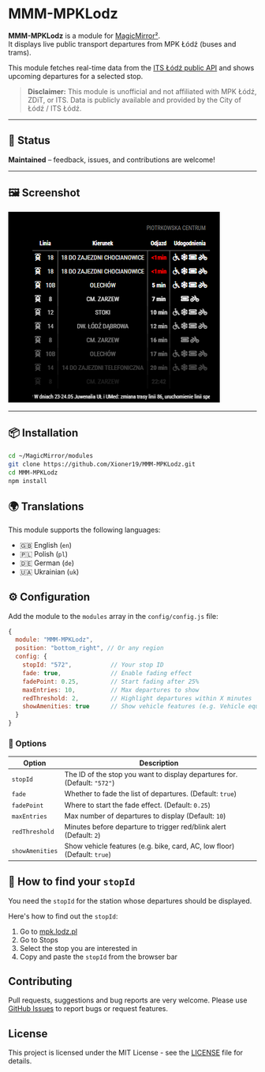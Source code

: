 # MMM-MPKLodz

**MMM-MPKLodz** is a module for [MagicMirror²](https://github.com/MagicMirrorOrg/MagicMirror).  
It displays live public transport departures from MPK Łódź (buses and trams).

This module fetches real-time data from the [ITS Łódź public API](http://rozklady.lodz.pl) and shows upcoming departures for a selected stop.

> **Disclaimer:** This module is unofficial and not affiliated with MPK Łódź, ZDiT, or ITS. Data is publicly available and provided by the City of Łódź / ITS Łódź.

---

## 🚦 Status

**Maintained** – feedback, issues, and contributions are welcome!

---

## 🖼️ Screenshot

![Screenshot of the module](example.png)

---

## 📦 Installation

```bash
cd ~/MagicMirror/modules
git clone https://github.com/Xioner19/MMM-MPKLodz.git
cd MMM-MPKLodz
npm install
```
## 🌍 Translations

This module supports the following languages:

- 🇬🇧 English (`en`)
- 🇵🇱 Polish (`pl`)
- 🇩🇪 German (`de`)
- 🇺🇦 Ukrainian (`uk`)

## ⚙️ Configuration

Add the module to the `modules` array in the `config/config.js` file:

```js
{
  module: "MMM-MPKLodz",
  position: "bottom_right", // Or any region
  config: {
    stopId: "572",           // Your stop ID
    fade: true,              // Enable fading effect
    fadePoint: 0.25,         // Start fading after 25%
    maxEntries: 10,          // Max departures to show
    redThreshold: 2,         // Highlight departures within X minutes
    showAmenities: true      // Show vehicle features (e.g. Vehicle equipped with air conditioning etc)
  }
}


```

### 🧩 Options

| Option          | Description                                                               |
|-----------------|---------------------------------------------------------------------------|
| `stopId`        | The ID of the stop you want to display departures for. (Default: `"572"`) |
| `fade`          | Whether to fade the list of departures. (Default: `true`)                 |
| `fadePoint`     | Where to start the fade effect. (Default: `0.25`)                         |
| `maxEntries`	  | Max number of departures to display (Default: `10`)                       |
| `redThreshold`	| Minutes before departure to trigger red/blink alert (Default: `2`)        |
| `showAmenities`	| Show vehicle features (e.g. bike, card, AC, low floor) (Default: `true`)  |

## 🛑 How to find your `stopId`

You need the `stopId` for the station whose departures should be displayed.

Here's how to find out the `stopId`:

1. Go to [mpk.lodz.pl](https://www.mpk.lodz.pl/)
2. Go to Stops
3. Select the stop you are interested in
4. Copy and paste the `stopId` from the browser bar

## Contributing

Pull requests, suggestions and bug reports are very welcome. Please use [GitHub Issues](https://github.com/Xioner19/MMM-MPKLodz/issues) to report bugs or request features.


## License

This project is licensed under the MIT License - see the [LICENSE](LICENSE.md) file for details.
